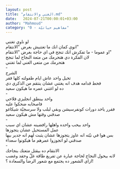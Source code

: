 ```yaml
---
layout: post
title: "الغني والانتقام.md"
date:   2024-07-21T00:00:01+03:00
author: "Mahmoud"
category: "0 - مفاهيم حياتيّة"
---
```

لو ناوي تغتني\
انوي كمان انك ما تغتنيش بغرض \"الانتقام\"\
او عموما - ما تفكرش انك تنجح في اي حاجة بغرض
\"الانتقام\"\
لان الفكرة دي هتحرمك من متعة النجاح لما تنجح\
هتحرمك من متعى الغني لما تغتني\
-\
الشرح\
تخيل واحد عاش ايام طفولته كلها فقر\
فحط قدامه هدف انه يغتني عشان ينتقم من الذكري دي\
ده لو اغتني عمره ما هيكون سعيد\
-\
واحد بينطق انجليزي فلاحي\
فاصحابه ضحكوا عليه\
فقرر ياخد دورات كونفرسيشن وبقي لبلب ولا سرسجيّة
شيكاغو\
صدقني وقتها مش هيكون سعيد\
-\
واحد بيحب واحده واهلها رافضينه عشان اي سبب\
عمل المستحيل عشان يتجوزها\
بس هوا في نيّته انه عاوز يتجوزها عشان يثبت لهم انه جدير
بيها\
صدقني لو اتجوزوا عمرهم ما هيكونوا سعداء\
-\
الانتقام ده بيقتل متعتك بنجاحك\
لانه بيحول النجاح لحاجة عبارة عن تفريغ طاقة غلّ وحقد
وغضب\
ازاي الشعور ده يجتمع مع شعور الرضا والسعادة ؟!
